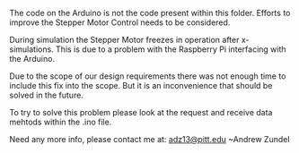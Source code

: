 The code on the Arduino is not the code present within this folder. Efforts to improve the Stepper Motor Control needs to be considered.

During simulation the Stepper Motor freezes in operation after x- simulations. This is due to a problem with the Raspberry Pi interfacing with the Arduino.

Due to the scope of our design requirements there was not enough time to include this fix into the scope. But it is an inconvenience that should be solved in the future. 

To try to solve this problem please look at the request and receive data mehtods within the .ino file.

Need any more info, please contact me at: adz13@pitt.edu ~Andrew Zundel